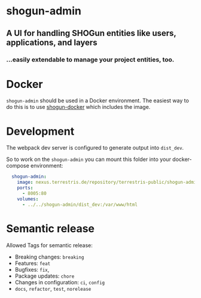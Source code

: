 # shogun-admin

## A UI for handling SHOGun entities like users, applications, and layers
### …easily extendable to manage your project entities, too.

# Docker

`shogun-admin` should be used in a Docker environment. The easiest way to do this is to use [shogun-docker](https://github.com/terrestris/shogun-docker) which includes the image.

# Development

The webpack dev server is configured to generate output into `dist_dev`.

So to work on the `shogun-admin` you can mount this folder into your docker-compose environment:

```yml
  shogun-admin:
    image: nexus.terrestris.de/repository/terrestris-public/shogun-admin:latest
    ports:
      - 8005:80
    volumes:
      - ../../shogun-admin/dist_dev:/var/www/html
```

# Semantic release
Allowed Tags for semantic release:

- Breaking changes: `breaking`
- Features: `feat`
- Bugfixes: `fix`,
- Package updates: `chore`
- Changes in configuration: `ci`, `config`
- `docs`, `refactor`, `test`, `norelease`
